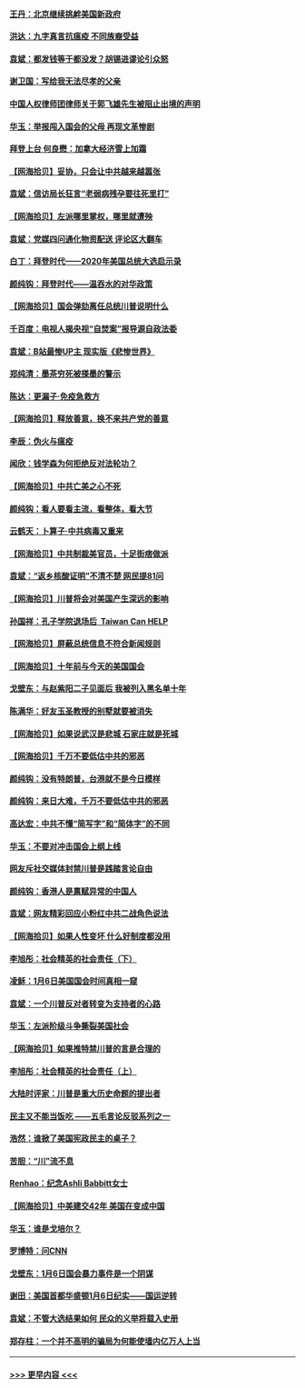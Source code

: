 #### [王丹：北京继续挑衅美国新政府](../pages/nsc993/n12722456.md?t=02011001) 
#### [洪达：九字真言抗瘟疫 不同族裔受益](../pages/nsc993/n12722448.md?t=02011001) 
#### [袁斌：都发钱等于都没发？胡锡进谬论引众怒](../pages/nsc993/n12722393.md?t=02011001) 
#### [谢卫国：写给我无法尽孝的父亲](../pages/nsc993/n12720325.md?t=02011001) 
#### [中国人权律师团律师关于郭飞雄先生被阻止出境的声明](../pages/nsc993/n12720203.md?t=02011001) 
#### [华玉：举报闯入国会的父母 再现文革惨剧](../pages/nsc993/n12719070.md?t=02011001) 
#### [拜登上台 何良懋：加拿大经济雪上加霜](../pages/nsc993/n12718943.md?t=02011001) 
#### [【网海拾贝】妥协，只会让中共越来越嚣张](../pages/nsc993/n12717392.md?t=02011001) 
#### [袁斌：信访局长狂言“老弱病残孕要往死里打”](../pages/nsc993/n12717343.md?t=02011001) 
#### [【网海拾贝】左派哪里掌权，哪里就遭殃](../pages/nsc993/n12715009.md?t=02011001) 
#### [袁斌：党媒四问通化物资配送 评论区大翻车](../pages/nsc993/n12714950.md?t=02011001) 
#### [白丁：拜登时代——2020年美国总统大选启示录](../pages/nsc993/n12714920.md?t=02011001) 
#### [颜纯钩：拜登时代——温吞水的对华政策](../pages/nsc993/n12713245.md?t=02011001) 
#### [【网海拾贝】国会弹劾离任总统川普说明什么](../pages/nsc993/n12712816.md?t=02011001) 
#### [千百度：电视人揭央视“自焚案”报导源自政法委](../pages/nsc993/n12709760.md?t=02011001) 
#### [袁斌：B站最惨UP主 现实版《悲惨世界》](../pages/nsc993/n12709686.md?t=02011001) 
#### [郑纯清：墨茶穷死被搽墨的警示](../pages/nsc993/n12709262.md?t=02011001) 
#### [陈达：更漏子·免疫急救方](../pages/nsc993/n12709244.md?t=02011001) 
#### [【网海拾贝】释放善意，换不来共产党的善意](../pages/nsc993/n12708361.md?t=02011001) 
#### [李辰：伪火与瘟疫](../pages/nsc993/n12707981.md?t=02011001) 
#### [闻欣：钱学森为何拒绝反对法轮功？](../pages/nsc993/n12707407.md?t=02011001) 
#### [【网海拾贝】中共亡美之心不死](../pages/nsc993/n12707621.md?t=02011001) 
#### [颜纯钩：看人要看主流，看整体，看大节](../pages/nsc993/n12707536.md?t=02011001) 
#### [云鹤天：卜算子‧中共病毒又重来](../pages/nsc993/n12707408.md?t=02011001) 
#### [【网海拾贝】中共制裁美官员，十足街痞做派](../pages/nsc993/n12705115.md?t=02011001) 
#### [袁斌：“返乡核酸证明”不清不楚 网民提81问](../pages/nsc993/n12704982.md?t=02011001) 
#### [【网海拾贝】川普将会对美国产生深远的影响](../pages/nsc993/n12703045.md?t=02011001) 
#### [孙国祥：孔子学院退场后  Taiwan Can HELP](../pages/nsc993/n12702430.md?t=02011001) 
#### [【网海拾贝】屏蔽总统信息不符合新闻规则](../pages/nsc993/n12699998.md?t=02011001) 
#### [【网海拾贝】十年前与今天的美国国会](../pages/nsc993/n12696993.md?t=02011001) 
#### [戈壁东：与赵紫阳二子见面后 我被列入黑名单十年](../pages/nsc993/n12696215.md?t=02011001) 
#### [陈满华：好友玉圣教授的别墅就要被消失](../pages/nsc993/n12695411.md?t=02011001) 
#### [【网海拾贝】如果说武汉是悲城 石家庄就是死城](../pages/nsc993/n12694589.md?t=02011001) 
#### [【网海拾贝】千万不要低估中共的邪恶](../pages/nsc993/n12692771.md?t=02011001) 
#### [颜纯钩：没有特朗普，台港就不是今日模样](../pages/nsc993/n12692678.md?t=02011001) 
#### [颜纯钩：来日大难，千万不要低估中共的邪恶](../pages/nsc993/n12692080.md?t=02011001) 
#### [高达宏：中共不懂“简写字”和“简体字”的不同](../pages/nsc993/n12692068.md?t=02011001) 
#### [华玉：不要对冲击国会上纲上线](../pages/nsc993/n12689948.md?t=02011001) 
#### [网友斥社交媒体封禁川普是践踏言论自由](../pages/nsc993/n12687482.md?t=02011001) 
#### [颜纯钩：香港人是禀赋异常的中国人](../pages/nsc993/n12685142.md?t=02011001) 
#### [袁斌：网友精彩回应小粉红中共二战角色说法](../pages/nsc993/n12684994.md?t=02011001) 
#### [【网海拾贝】如果人性变坏 什么好制度都没用](../pages/nsc993/n12683000.md?t=02011001) 
#### [李旭彤：社会精英的社会责任（下）](../pages/nsc993/n12680604.md?t=02011001) 
#### [凌稣：1月6日美国国会时间真相一窥](../pages/nsc993/n12682780.md?t=02011001) 
#### [袁斌：一个川普反对者转变为支持者的心路](../pages/nsc993/n12682700.md?t=02011001) 
#### [华玉：左派阶级斗争撕裂美国社会](../pages/nsc993/n12681226.md?t=02011001) 
#### [【网海拾贝】如果推特禁川普的言是合理的](../pages/nsc993/n12681232.md?t=02011001) 
#### [李旭彤：社会精英的社会责任（上）](../pages/nsc993/n12680501.md?t=02011001) 
#### [大陆时评家：川普是重大历史命题的提出者](../pages/nsc993/n12679904.md?t=02011001) 
#### [民主又不能当饭吃 ——五毛言论反驳系列之一](../pages/nsc993/n12679877.md?t=02011001) 
#### [浩然：谁掀了美国宪政民主的桌子？](../pages/nsc993/n12679850.md?t=02011001) 
#### [苦胆：“川”流不息](../pages/nsc993/n12678388.md?t=02011001) 
#### [Renhao：纪念Ashli Babbitt女士](../pages/nsc993/n12678359.md?t=02011001) 
#### [【网海拾贝】中美建交42年 美国在变成中国](../pages/nsc993/n12678324.md?t=02011001) 
#### [华玉：谁是戈培尔？](../pages/nsc993/n12677515.md?t=02011001) 
#### [罗博特：问CNN](../pages/nsc993/n12677172.md?t=02011001) 
#### [戈壁东：1月6日国会暴力事件是一个阴谋](../pages/nsc993/n12674639.md?t=02011001) 
#### [谢田：美国首都华盛顿1月6日纪实——国运逆转](../pages/nsc993/n12673190.md?t=02011001) 
#### [袁斌：不管大选结果如何 民众的义举将载入史册](../pages/nsc993/n12672787.md?t=02011001) 
#### [郑存柱：一个并不高明的骗局为何能使墙内亿万人上当](../pages/nsc993/n12671449.md?t=02011001) 

----
#### [ >>> 更早内容 <<< ](../indexes/nsc993-earlier.md)
